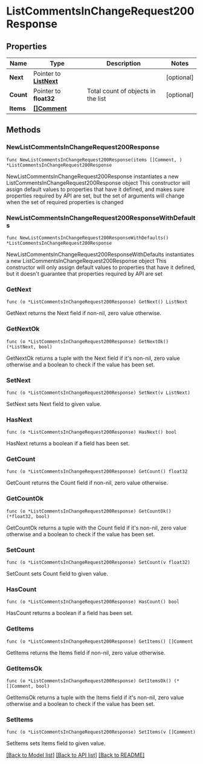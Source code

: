 # ListCommentsInChangeRequest200Response

## Properties

Name | Type | Description | Notes
------------ | ------------- | ------------- | -------------
**Next** | Pointer to [**ListNext**](ListNext.md) |  | [optional] 
**Count** | Pointer to **float32** | Total count of objects in the list | [optional] 
**Items** | [**[]Comment**](Comment.md) |  | 

## Methods

### NewListCommentsInChangeRequest200Response

`func NewListCommentsInChangeRequest200Response(items []Comment, ) *ListCommentsInChangeRequest200Response`

NewListCommentsInChangeRequest200Response instantiates a new ListCommentsInChangeRequest200Response object
This constructor will assign default values to properties that have it defined,
and makes sure properties required by API are set, but the set of arguments
will change when the set of required properties is changed

### NewListCommentsInChangeRequest200ResponseWithDefaults

`func NewListCommentsInChangeRequest200ResponseWithDefaults() *ListCommentsInChangeRequest200Response`

NewListCommentsInChangeRequest200ResponseWithDefaults instantiates a new ListCommentsInChangeRequest200Response object
This constructor will only assign default values to properties that have it defined,
but it doesn't guarantee that properties required by API are set

### GetNext

`func (o *ListCommentsInChangeRequest200Response) GetNext() ListNext`

GetNext returns the Next field if non-nil, zero value otherwise.

### GetNextOk

`func (o *ListCommentsInChangeRequest200Response) GetNextOk() (*ListNext, bool)`

GetNextOk returns a tuple with the Next field if it's non-nil, zero value otherwise
and a boolean to check if the value has been set.

### SetNext

`func (o *ListCommentsInChangeRequest200Response) SetNext(v ListNext)`

SetNext sets Next field to given value.

### HasNext

`func (o *ListCommentsInChangeRequest200Response) HasNext() bool`

HasNext returns a boolean if a field has been set.

### GetCount

`func (o *ListCommentsInChangeRequest200Response) GetCount() float32`

GetCount returns the Count field if non-nil, zero value otherwise.

### GetCountOk

`func (o *ListCommentsInChangeRequest200Response) GetCountOk() (*float32, bool)`

GetCountOk returns a tuple with the Count field if it's non-nil, zero value otherwise
and a boolean to check if the value has been set.

### SetCount

`func (o *ListCommentsInChangeRequest200Response) SetCount(v float32)`

SetCount sets Count field to given value.

### HasCount

`func (o *ListCommentsInChangeRequest200Response) HasCount() bool`

HasCount returns a boolean if a field has been set.

### GetItems

`func (o *ListCommentsInChangeRequest200Response) GetItems() []Comment`

GetItems returns the Items field if non-nil, zero value otherwise.

### GetItemsOk

`func (o *ListCommentsInChangeRequest200Response) GetItemsOk() (*[]Comment, bool)`

GetItemsOk returns a tuple with the Items field if it's non-nil, zero value otherwise
and a boolean to check if the value has been set.

### SetItems

`func (o *ListCommentsInChangeRequest200Response) SetItems(v []Comment)`

SetItems sets Items field to given value.



[[Back to Model list]](../README.md#documentation-for-models) [[Back to API list]](../README.md#documentation-for-api-endpoints) [[Back to README]](../README.md)


